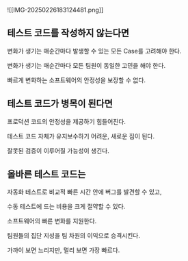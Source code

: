 ![[IMG-20250226183124481.png]]



## 테스트 코드를 작성하지 않는다면
변화가 생기는 매순간마다 발생할 수 있는 모든 Case를 고려해야 한다.

변화가 생기는 매순간마다 모든 팀원이 동일한 고민을 해야 한다.

빠르게 변화하는 소프트웨어의 안정성을 보장할 수 없다.


## 테스트 코드가 병목이 된다면
프로덕션 코드의 안정성을 제공하기 힘들어진다.

테스트 코드 자체가 유지보수하기 어려운, 새로운 짐이 된다.

잘못된 검증이 이루어질 가능성이 생긴다.


## 올바른 테스트 코드는
자동화 테스트로 비교적 빠른 시간 안에 버그를 발견할 수 있고,

수동 테스트에 드는 비용을 크게 절약할 수 있다.

소프트웨어의 빠른 변화를 지원한다.

팀원들의 집단 지성을 팀 차원의 이익으로 승격시킨다.

가까이 보면 느리지만, 멀리 보면 가장 빠르다.